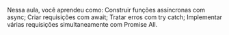 Nessa aula, você aprendeu como:
Construir funções assíncronas com async;
Criar requisições com await;
Tratar erros com try catch;
Implementar várias requisições simultaneamente com Promise All.
